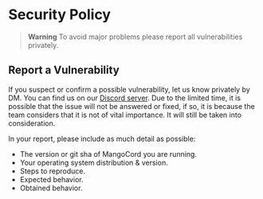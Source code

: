 # Security Policy

> **Warning**
> To avoid major problems please report all vulnerabilities privately.

## Report a Vulnerability

If you suspect or confirm a possible vulnerability, let us know privately by DM. You can find us on our [Discord server](https://discord.gg/gF36AT3). Due to the limited time, it is possible that the issue will not be answered or fixed, if so, it is because the team considers that it is not of vital importance. It will still be taken into consideration.

In your report, please include as much detail as possible:

- The version or git sha of MangoCord you are running.
- Your operating system distribution & version.
- Steps to reproduce.
- Expected behavior.
- Obtained behavior.
